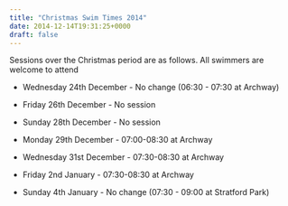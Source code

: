 ```yaml
---
title: "Christmas Swim Times 2014"
date: 2014-12-14T19:31:25+0000
draft: false
---
```

Sessions over the Christmas period are as follows. All swimmers are welcome to attend




- Wednesday 24th December - No change (06:30 - 07:30 at Archway)

- Friday 26th December - No session

- Sunday 28th December - No session

- Monday 29th December - 07:00-08:30 at Archway

- Wednesday 31st December - 07:30-08:30 at Archway

- Friday 2nd January - 07:30-08:30 at Archway

- Sunday 4th January - No change (07:30 - 09:00 at Stratford Park)



